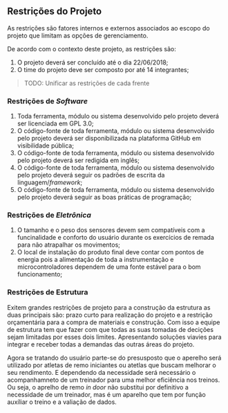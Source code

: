 ## Restrições do Projeto

As restrições são fatores internos e externos associados ao escopo do projeto que limitam as opções de gerenciamento.

De acordo com o contexto deste projeto, as restrições são:

1. O projeto deverá ser concluído até o dia 22/06/2018;
1. O time do projeto deve ser composto por até 14 integrantes;

> TODO: Unificar as restrições de cada frente

### Restrições de _Software_

1. Toda ferramenta, módulo ou sistema desenvolvido pelo projeto deverá ser licenciada em GPL 3.0;
1. O código-fonte de toda ferramenta, módulo ou sistema desenvolvido pelo projeto deverá ser disponibilizada na plataforma GitHub em visibilidade pública;
1. O código-fonte de toda ferramenta, módulo ou sistema desenvolvido pelo projeto deverá ser redigida em inglês;
1. O código-fonte de toda ferramenta, módulo ou sistema desenvolvido pelo projeto deverá seguir os padrões de escrita da linguagem/_framework_;
1. O código-fonte de toda ferramenta, módulo ou sistema desenvolvido pelo projeto deverá seguir as boas práticas de programação;

### Restrições de _Eletrônica_

1. O tamanho e o peso dos sensores devem sem compatíveis com a funcinalidade e conforto do usuário durante os exercícios de remada para não atrapalhar os movimentos;
1. O local de instalação do produto final deve contar com pontos de energia pois a alimentação de toda a instrumentação e microcontroladores dependem de uma fonte estável para o bom funcionamento;

### Restrições de Estrutura

Exitem grandes restrições de projeto para a construção da estrutura as duas principais são: prazo curto para realização do projeto e a restrição orçamentária para a compra de materiais e construção. Com isso a equipe de estrutura tem que fazer com que todas as suas tomadas de decições sejam limitadas por esses dois limites. Apresentando soluções viavies para integrar e receber todas a demandas das outras áreas do projeto.

Agora se tratando do usuário parte-se do presusposto que o aperelho será utilizado por atletas de remo iniciantes ou atetlas que buscam melhorar o seu rendimento. E dependendo da necessidade será necessário o acompanhamneto de um treinador para uma melhor eficiência nos treinos. Ou seja, o aprelho de remo _in_ _door_ não substitui por definitivo a necessidade de um treinador, mas é um aparelho que tem por função auxíliar o treino e a valiação de dados.  
